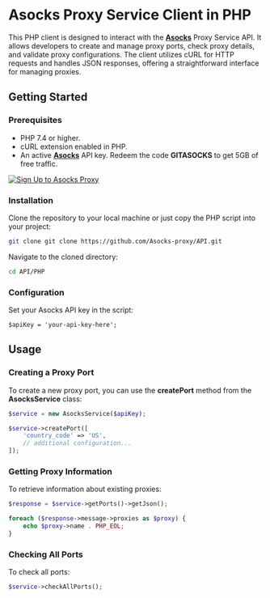 # Asocks Proxy Service Client in PHP

This PHP client is designed to interact with the [**Asocks**](https://asocks.com/c/2SII) Proxy Service API. It allows developers to create and manage proxy ports, check proxy details, and validate proxy configurations. The client utilizes cURL for HTTP requests and handles JSON responses, offering a straightforward interface for managing proxies.

## Getting Started

### Prerequisites

- PHP 7.4 or higher.
- cURL extension enabled in PHP.
- An active [**Asocks**](https://asocks.com/c/2SII) API key. Redeem the code **GITASOCKS** to get 5GB of free traffic. 

[![Sign Up to Asocks Proxy](https://imageup.ru/img80/4680191/asocks_gh.jpg)](https://asocks.com/c/2SII)

### Installation

Clone the repository to your local machine or just copy the PHP script into your project:

```bash
git clone git clone https://github.com/Asocks-proxy/API.git
```

Navigate to the cloned directory:

```bash
cd API/PHP
```

### Configuration

Set your Asocks API key in the script:

```
$apiKey = 'your-api-key-here';
```

## Usage

### Creating a Proxy Port

To create a new proxy port, you can use the **createPort** method from the **AsocksService** class:

```php
$service = new AsocksService($apiKey);

$service->createPort([
    'country_code' => 'US',
    // additional configuration...
]);
```

### Getting Proxy Information

To retrieve information about existing proxies:

```php
$response = $service->getPorts()->getJson();

foreach ($response->message->proxies as $proxy) {
    echo $proxy->name . PHP_EOL;
}
```

### Checking All Ports

To check all ports:

```php
$service->checkAllPorts();
```
